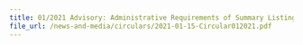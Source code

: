 ```yaml
---
title: 01/2021 Advisory: Administrative Requirements of Summary Listing for Cargo Clearance at Changi Airfreight Centre
file_url: /news-and-media/circulars/2021-01-15-Circular012021.pdf
---
```

